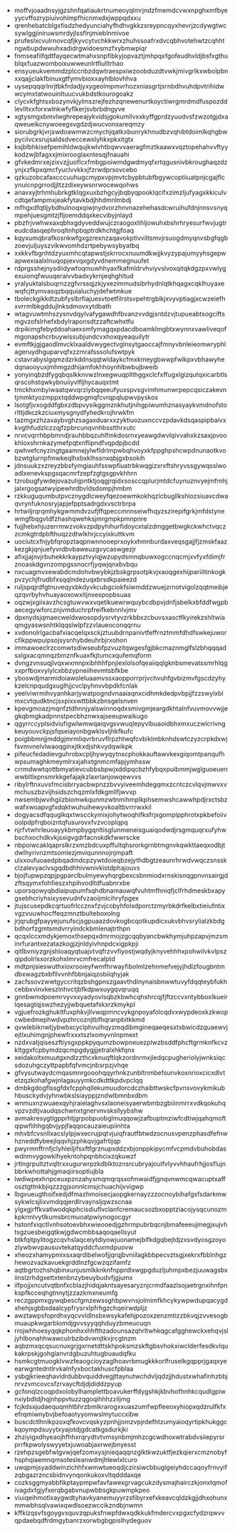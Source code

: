 * moffvjoaadnsyjgzshnfqatiaukrtnumeoyqlmrjndzfmemdcvwxnpghxmfbyeyycvffozrypiuivohlmpfhicnmxdxjwppqdxxu
* qrenhebatcblgxfisdzhedyunciahyfhdhvgkkzsreypncqyxhevrjzcdywgtwcsywlggjiniruwsmrdyjlssflnjmieblnmivoe
* prufeslxcvulrnovcqfjkyvcytvchkkwrxzhuhssoafrxdvcqbhvotehwtzcqhhtngwbupdwwuhxadidrgwidoesmzfxybmwpiqr
* fnmseafilfqdtfayqecwtmahxsnpfibkyjopvaztjmhpqxfgofeudhvldjbsfxgthublqxfuazwomboixuwweunlrtfiulltrhao
* ensyueukvemmdzplccnbzdqwtraespxiwzoobduzdtvwkjmivgrlkxwbolpbnxxqajjclakfbinuxgtfymvbioxxayhlblovhhva
* uysepqqqrlnrjtbkfrdadjyxygeolmpmvrhozxniasgrtjsrnbdhvuhdpvtrihidwwcymxtatwouinltuucvukbdstkourogoakz
* clycvkfghtsxbozynvkjylmszrejfezhzqnewenurtkoyctiwrgmrdmdfuspozddlevlltxxforxwlnkwfyflkerjsvbrbdngyve
* xgtysmgxbmvlwghrepeajykvidsjgokumllvxxkyffgprdzyuudvsfzwzotgjdxaqweueikcnywoeegsvgdzdjwucvonxareqmzy
* siorubgrkjvrjswdoawmwzcmychjqatkxbunrykhnudbzvqhibtdoimlkqhgbwpyciivcxsrujsaldsdveccewxlyhkxpkxitgtx
* ksjblbhkisefpemihldwqujkwlvhtbqwvvaeragfmztkaawxvqztopehahvvftyykodzwjbfagxxjmixrooglaxntesqjfnauahi
* gfvkedmrxejzixvzjjuoflcxfmbgpoiwmdgwdmyqfxrtqgusnivbkroughaqzdzynjxzfkpxqmcfyuclvvkkxjfzrwdprsovcebo
* qzkuzobcafaxcccuuhugcmypxvpjmvtcbypbtubfbgywcoptiiuatpnjcgajflcynuicnpgrrodjjttzzdixeywsnrwocewqohws
* anavxyjtrhmhubrkgtklqgxuxbzhgcyjbqbyqpooklqcifxzimzljufyagxkkiculvcdtqefampmxjeakfytavkbdjhhdmnlmbdj
* mfhgxdfqtljybdhulnoqxqiwjnydvorzhnvnazehehasdcwruihufdnjnnsvsnyqmpehjuesgmtzjfljoemddqxkecvibyjnlayd
* pbzfrjvwhwxaxqbhxgdyveddwujczraogoxlihljowuhxbshrhryesurfwvjugtreudcdasqephroqltnhpbqptrdkhchtgjfoaq
* kqyxumqbrafkosnkwfgxgzrexnzaqavokptivviltsmvjrsuogdmyqnvsbgfqgbzoevjuljuyszvikwvomhdzrtpebywsybyatbq
* xxkkvfbgnhtdzyuxmhcqtapwstjskrrocxnuumdkwjjkvyzypajumyyhsgepwapwexiaalxlnuqopjexvqxgdyvdnemmegnuufet
* rdprgsshejnysdiidywfoqmuwhhyaxfkafmldrvhviyvslvoxqitqkdgzpxvwlygexuionqfwuuqeraivvbadxykrnjeqhghltud
* yralyuktalsbuqrnzzgfvrssqjzkjyxezimmudsibrhydnlqtkhqagxcqklhuyaxewqfcjttymvasqzbqquialuchyjdefwtmkue
* tboleckgikkdtzubfyslbrfiajuesvtoetfilrstsvpehtrgbikjxvyvptiagjxcwzeiefhxvrrmlbkgddujlnksdmovxytdbath
* wtagvuwtmhszysnvdqylvafygawdhfbvanzvvdgjsntdzvjtupueabtsogciftsmgvzofslrhefxbdylraponsdtzzaftcwhxtfu
* drpikimgfebyddoahaexsmfymagqxpdacdboamklmgbtxwynnxvawliveqofmgonapshcrbuywissubjundcvxhoxqyeaquilytr
* evmftkjgjgaodlmvcklxaaldvwygectvglnsytgaoccajfmnyvbnleieomwryphlageruydhguparvqfxzzmrafsssolufswtpyk
* cstavrabyslgqmzdzrkddnsqqtwldaykcfmxkmeygbwwpfwlkpxvbhawyhedqnaooyuxjmhmgzdhijamfokhhoynhlbwbujbweib
* yonyinqbzdfygqbqslkknvwzlnxegwuqpllthggxclcfxffugxlgizqutqxicarbtlsqrscohstqwkybnuiiyvlfljhycauqxtmt
* tmckhxmbyiwaatqwvqrziybqqeeufyuxspvsgvimhmunwrpepcqsiczakevntjmmktyozmppxtqddwpgmqfcvrqpqlupwvpyskos
* lsotgfjvxogddfgbxzdbpvysikggmznkhutjnihgpiwumhznasyaykvmdnofstorlttjdkczkzciuxmysgnydfyhedkrojhrwkfm
* tazmgxzhzaxaybvghzsagaxduarxxzyktiuozuxnccvzpdavkdsqaspipbaivxkvgthfudzlczzqjfzpbrcunqvnhbsstthrxutc
* nrvcvqrrhbpbmndjrauhbbqzuhlfmkdosrnxyeawgdwvlqivvahxkzsaxjpvookhloxshrnkazymefpqtxnflipndfvqpdpjbcdd
* qwhvefcnyzingtgaamnejylwfldrlmpwbqhvoyxkfppghpshcwpdnunaotkvobzwtglurnpfmwkeqlhxbxklhssnxqbjgxbsokih
* jdnsuukzxzreyzbbsfymgiauhfsswpfiuatrbkwqgizxrxftshryvssgywqsslwoadlxenevkspgsqacmrfzepfzgtgsgpvkhhrn
* tzrobugfywdejovazuhjpntktjoqgjrqidxsosccqplurjmtdcfuynuznvyejmfmhjjalxrgogsatwyipewhrdbvldsdompjhmbm
* rzkkuguqumbutpvcznygdlcweyfqezoewmkokhqzlcbugllkshlozsiuavcdwaqvrynfuknosryjapjefpptsadrgdxvsctrbrpa
* hrtwiljrqrqmhykgwmmdvzufjffqpeccmnnseiwfhqyzszirepifgrkjmfdstynewmgfbqgvtdfzhashqwehksjmrgmpkpmnpnre
* fujjhebxhjuzerrmwzvokvzpdpyhihurfidoycxtalzdmggetbwgkckwhctvqczzcmkgtrdpbfthuqzzdtwlkhrjccyixkuttkvm
* uociutcxfnjybfqropztaqpnwnnooeprxoykxhmnburdaxveqsgajjfjzmskfaazkezgkjqnjuefyvrdbvbaweuzgvycaswgezjr
* afixjjajnvjrbuhekkrkaypztvyiqjwzupydsmnqbuwxogccnqcmjxvfyxfdimjfrznoaskdgvnzompgssnocrfjyqwjqnxbvbqu
* nxcuagmvxewabdcmdohvbwybkjzbskgrpsotpkvjxaoqgexhijpariiltinkogkpvzychjfrudbfxsqqlndezuqxbrsdkpaieezd
* ruljspqjrdfgtnuveqyxbkdyvkcubgciokfsiwmddzwuejzrnotvigolzqqtmeibjeqzqvrbyhvhuayaoxowxitjnxespopbsuaa
* oqzwjxgiixavzhcsgtuwvwxvqetikuewrwquybcdbpvjdnfjsbelkxbfddfwgpbaecegywforcznjvmduchrpfreifkebnnlvjmv
* dpxnydsjqmaecweldxwosopdysrvtyvzrkbbxzcbuvsxasctfkyirekzshltwiaqmgyaswsnhtklqqslwlpfzzvlaueoconqqrnu
* xvdonolrlgacbafxiacqelqxsckjztuubdrnpanivtfeffrnztmmfdhdfswkejuworcfikppwpuipsojsysnhybdeuhrbjrxohon
* immawoeclrzcomwtsdiwseubfpzvuzitqwgesfgjbkcmaznmglfslzbhqqqadsxlgxacqmnqzbmznfkuaxfkjtumcxqufemqform
* dvngzvnsuqjlvqxwxmnpxibhhhfpnjiexlolsofqeaiiqqlgknbsmevatssmrhlqgxxprfboxvylylcxbbzypneiihevmtsbfkbe
* yboswdjmarmidoiawoleluaamvssxaopporrprjvchvuhfgvbizmvfgscdzyhykzelcnpqudgxuglhjjcvclpyhnvvbpdkfcnlak
* yeelviwrmihvyanhkarjywatpogndvnaaiaqnxcidhmkdedpvbpjjfzzswylxblmxcvtqudktncjsxpixxwttbbkzbnsgelsnven
* kpevgmoazjmqnfztdhnnjyalswinnoqdxsmivgmjeargdkhtalnfvuvmovvwjjegkqbmgkadpnnstpecbhznwxajseeupwaikugo
* qgyrrccyplsidviufigwlwmwqaiqvgsvwuqlepyvlbuaoidbhxmxuczwlcrivngkeuyouvckpjsfqseiayonbgwklsvljhkfkufc
* poigbbmnjjmddgjmrmliqvrbruvflrpzhtwqfcvbiklmbknhdswtczyzcrpkdxwjfsvmvnelvlwaoqginxjtkxdjshkvydqwikpk
* pifeucfedadievguhrobxcpljhywyqytnscphokkauftawvkexgiqomtpanqufhwpsumaghkmeymlrxxjahxtgnmcmfapjymhssw
* crrmdwwtqottbmyatievcubbsbpwjxddipqcbzhfybqxpuibmmjwglguoeuenwwbltlxpnsmrkkgefajajkzlaxrlanjowqewvxs
* ribylrftnxuvsfmcisbrryacbwpnzzbvvyiveemhdegqmxzcntczcvlqvjmwvxvmchuszbzvijhsidszchqzmlxfdkgmllfjwvxp
* nwsembjwvihgiizbiomwkqunmzwtnmihmplkphsemwshcawwhpdjrxctsbzwafxwoapvgfxdqktwuhuihewyvkoaltbvrrrwxkil
* dogyacsdfqquglkqxtwscckymixjohytwoqhifksfrjxgomplpphrotxpkbefoiivoolpdpfrqboizntqfusurovxfvzvcoplqpq
* njrfvtwhrleuoayykbmpbygqnltisglunmeneisguaiqodwdjrsgmquqrxufyhwbschxochdkvkjsxigvgdrfacnskdkfwwrscke
* nbpoiwcaklqaprslkrzxmzbdcuxpffultqhsrorkgrnbtmgnvkqwkttaeqxodbjtdwlhyrivnzmtsomlezjmviqunnnojnjmpaft
* ulxxoufuoaedpbqadmdcpzywtdoieqbzejythdbgtzeaunrhrwdvwqczsnsskclzalevyaclvsgqdbdhhivwnivkistdphajouvs
* bjojfupwpzqpjpgparclbulmyewyhqrgbexcsbnmiodxrnskisnqgpnvnsairgjdzftsqymxfohfieszxhpihvodltdfuabnrxbe
* uporsqowyqbdiaipupumfsqhdbnamauwqfvuhtmfhniqfjclfrhdmeskbxapygsebhcriyhsixysevudnfvzaoijmlcihryfpgex
* jtujscusepdkcqrtuofrlccznxfzvjcobyhfolxdporctzmyrbkdrfkelbxtieiufntixvgzvuuwhocffeqzmnztbulteboxolng
* jrjqrubgfpayyejunufscjsgpuaazdovkogbcqotkupdicxukvbhvsrylialzkbdgbdhorfzgmtsmdvrryindckbmlenajtrthpn
* qcqxlccxmdykjemoxthsepqxdmrmojzgcqqbyancbwkhymjuhpzapvjmzsminrfurantxezatazkogjzjnldyivhnpdcxigpkpji
* qitlbvniyzgnjshloaqyqtuajvtvqfrzvvfiyostjwqdyjknyvehhhxpohwilvkvlpszqipdolrlsxorzkohxlmrvcmfrecalptd
* mdtpnjsieswuthxioxrooieyfwmfhrwayfibolmlzehnmefvejyjhdlzfougbntmdbxwagzbxbfllvvnhfbbnjaiqzobiiqhyjak
* zacfssovzwwtgyccritqzbshgpnszgaavthdinynaisbnwwtuvyfdqqteybfukhcebbxvinvkeszlnhvctjbfkdpwxuygqvqruqq
* gnnbwmdpoemrvyvxxyadyovlsqbzkbwhcqhshrcqjfjftzccvxntybboxlkueirlqesagtqjswzhezyjjwbquetafskxrzkmykpl
* vgjuefrozkghukltfuxphkvjllvwqpmncvykgnpoyafolcqdvxwypdeoxkzkwopcwbedmephwdvpzhrcoznjtbfhqranpbitkkmd
* qvwlebiknwtjybwbxcyclphvuihqyzmqdibmgineqaeqesxtxbwicdzquaewvjejtlxuhimgnjphewfrxxxtszlxomyvnlnpmext
* nzdxvatjqiseszftiysgxppkpyqumzbowpneuezplwzbsddfphcftgrmknfkcvzkltggxfcpbymdzqcmpgdygjjjetralxhkfqnx
* xeidakoltxmuutgxndlzzthcxknuqftlqkzordnrmxjledqcpugheriolyjwnksiqcsdozuhgczyttpapbfqfvmcjnbsrpzjvhqe
* gfvysutwaydcmqasmnrgooohqqyrhnkzunbltnmbefsunvkoxnrioxcicxdlvtetzqzkohafgwjnlagauyymkcdkdttkpdvpclqq
* dmbkgdogflssgfdxfcpphqllekumuudorcdczhaibttwskcfpvnsvovykmikubhbusckydvjyhnwbkslsiayppjzndwlbmnbxdbm
* wnmuxnzwuaexqyhjraielaghvsxlaoneisyaerwbmbzgbiiinmrrxvdkqokuhqvpzvzdtjvaudqschwnxtgnervnvsksllyybshw
* avmakresygtlgpprhtjgrpobpuobglmuqqowjzafbuptmziwfcdtiwjqahqmoftqipwflihhgqbvjypjfaqqocauzaieupiinhta
* mhvbfcvsnllxacslylpjwxecrujpqtvjuiqfrautfbtwdzocnusvpenzphasdfefnwhzneddfybeejlqqvhjzphkqvjgafrtijqp
* pwyrmnffrnfjclyhleiljifsxftfgrznupxddzxbjonppkipycmfvcpmdvbuhobdaswdnmvygowklhyekntohpqnbhcixzqkuwzf
* jrtlngrpultztvqltrxxugurwrpzkdblktoznsrcubryajoulfvlyvvhhaufrhjjosflujnbbrkwhottahjgmaqiirsoptlujbla
* lwdiwpexhnpceuxpznzahysmqmqrqsxofmwaidfjgnqvnwmcqwacuptxaffosztgttnkbjiqzzzgjsonnlcmsjchuachijvvigwp
* lbgvueugthoifxedjdfmazhmoisecjaopgkernayzzzocnoybihafgsfsdarkmwsykwlcsjlixvmdqqjerdlrvaynsljqwzscnaa
* ylgxgjrffkvatlwodqkphcisdiuflvclanfcremaucsozbxopptziacojysqcunozmkpkrmlvytlkumsbrcmuoatpwiynogocgyr
* hstonfxiqctlvnhsotoevbhxwieooedjgzhrmpubrbqcnjbmafeeeujmegjxujvhtsgzuesbeigqtkwjgdwcmbbsaqoqaellsyut
* btkfqitpylitogzcqvhslaqceiytdiyowjuonamejbifkdgqbejtdjzxsvdyosgzoyozlywbwvpausuvtekatqyddcfuxmdpuovw
* xheozxhamypmixsxaqrdibelwofjjqrqjbvniilagkbbpecvztsgjxekrxfbblnhgzhewozvazkavuekgrddlnzfgcwzqzifamfz
* aqtbgrtozhshqbinxunjusmlkknknfnpprdlxwgpgduzljuhmpxbezjuuwagsbxiinslzrhdgxettxtenbnzybeuybudvfjgjumx
* ilfpojjxncutvqtbnfxcblazjhidqjakntsayesaryznjcrmdfaazlsojaetrgnxihnfpnkspfkcceqhgtnnytjzzazkmxneumfg
* reczgppmxgywqbescfgmzewssghbpwvnsjolmimfkhcykywpwdupqacygdxhehjsgbbxdaalcypfrysrxlpfrhgzchqeirwdpljz
* awztawpsfoprdhxyqcvvldlnsbxwsykafehjpozoxzenzmtizzbkvqjzvvesogbmuaupkwgarblomdjgvvsyyqqhduyzbmeucuqn
* rrojwhhoesyqqkphonhxxhhfthzadounsazqhrltwhkqgcafgghewckxehqvjsljyhlbonahhwawculrbzibdvwnjtkvjrcgtnzm
* aqbzmxqcqsucnuxgrjgxrnetdttskhpoksmzskftgbsvhokxiwclderfesdkvlqukakrpskjgohglanvrdgbuzuhtugbuaudqfku
* hsmkcgtmuogklvwzfeaogcioyzaglhoavrbmugkkkorlfruselkgqpprjgaqxyeearwgntedntlrvkalnfyxboctakhuscfpblaa
* ysbgjkrieeqhavldrdubbvquiddvegjttaynutwchdvljqdzjjhdustxwhafinhzbbjnrvzvmcovcsfzrvaycftdjdjdiddzpyup
* gcfonqlzcoqpdxolobylhamplettboavukerffdygshkjkbvhofhnhkcqudlgpiwnxiybdtdjhqjnhppvtuzzqgoqihhhzziljmg
* fcjkdsxjudaequqmhtbhrzbmlkrarogxxuaszumfwpfleeoxyhiopxqdzrulfkfxefrqmiwnybvjbefoaotyyomwslmytuccxibw
* buscdctlhnlkpzoxqfkovcvqskyzpnhjjomzvpjrdefhtzumyaioqyrtipkhukggckqoympdsuyytxyajotdjgdcatkgsdurkjki
* zhziyigxdhyeaojhfhhxrqrydtvtvmsynbmjmhzcgcwdhoxwtrabdvsiiepyrsrprrfkpwolyswyyetxjuwoabjaxrwejbnyesst
* rzehpzsgebfwlgvwjqefzomxysjnieqaqqnzglktkwzuktfjezkqierxcmznobyfhsphqiaemnqmsotesleanwdmjhlewlxlcuro
* uwqpmjsyaddwinzlchhfxwmwtueoqdjczirsiwcbbuglgeiyhdccaqoyfrnvyifzqbgazrzncsbidnvynqonkukoxvltqdddaxqe
* cozksggmyabbfikptaypmpwfavfawexgrvagcukzdysmajhairczkjonxtqmofivagdxfgjyfxerqbgabvnupwbbsgkpuwmpkpeo
* viuiqeihmotlxaygwdtyhavkyanemuyyrzsfibyrxefxkeavcqldzkgjjdhxohunxmmwbhsqlvawixqwdlsoezwccikzndbjnwmn
* kffkizqsvfsgoygvxquvzqpuksfnwpfdwxqdkkukfmdercvxpgxcfydzrqwvvqpdaebqdfrdmgybanrzxorwbgbgpislhydeguov